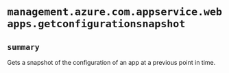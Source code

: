 # `management.azure.com.appservice.webapps.getconfigurationsnapshot`

## `summary`
Gets a snapshot of the configuration of an app at a previous point in time.


